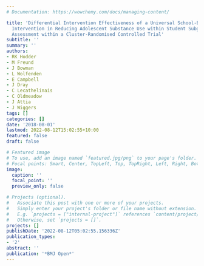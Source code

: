 ```yaml
---
# Documentation: https://wowchemy.com/docs/managing-content/

title: 'Differential Intervention Effectiveness of a Universal School-Based Resilience
  Intervention in Reducing Adolescent Substance Use within Student Subgroups: Exploratory
  Assessment within a Cluster-Randomised Controlled Trial'
subtitle: ''
summary: ''
authors:
- RK Hodder
- M Freund
- J Bowman
- L Wolfenden
- E Campbell
- J Dray
- C Lecathelinais
- C Oldmeadow
- J Attia
- J Wiggers
tags: []
categories: []
date: '2018-08-01'
lastmod: 2022-08-12T15:02:55+10:00
featured: false
draft: false

# Featured image
# To use, add an image named `featured.jpg/png` to your page's folder.
# Focal points: Smart, Center, TopLeft, Top, TopRight, Left, Right, BottomLeft, Bottom, BottomRight.
image:
  caption: ''
  focal_point: ''
  preview_only: false

# Projects (optional).
#   Associate this post with one or more of your projects.
#   Simply enter your project's folder or file name without extension.
#   E.g. `projects = ["internal-project"]` references `content/project/deep-learning/index.md`.
#   Otherwise, set `projects = []`.
projects: []
publishDate: '2022-08-12T05:02:55.156336Z'
publication_types:
- '2'
abstract: ''
publication: '*BMJ Open*'
---
```

